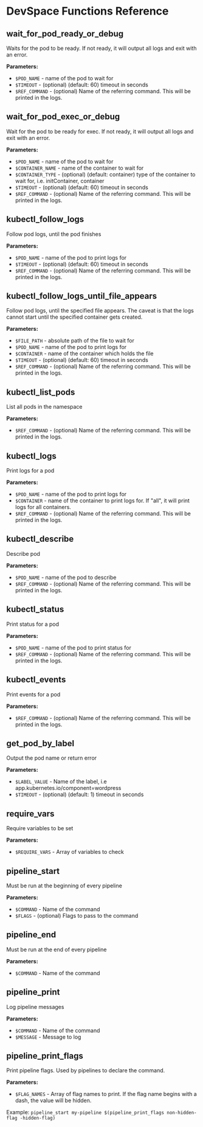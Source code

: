 # DevSpace Functions Reference

## wait_for_pod_ready_or_debug
Waits for the pod to be ready. If not ready, it will output all logs and exit with an error.

**Parameters:**
- `$POD_NAME` - name of the pod to wait for
- `$TIMEOUT` - (optional) (default: 60) timeout in seconds
- `$REF_COMMAND` - (optional) Name of the referring command. This will be printed in the logs.

## wait_for_pod_exec_or_debug
Wait for the pod to be ready for exec. If not ready, it will output all logs and exit with an error.

**Parameters:**
- `$POD_NAME` - name of the pod to wait for
- `$CONTAINER_NAME` - name of the container to wait for
- `$CONTAINER_TYPE` - (optional) (default: container) type of the container to wait for, i.e. initContainer, container
- `$TIMEOUT` - (optional) (default: 60) timeout in seconds
- `$REF_COMMAND` - (optional) Name of the referring command. This will be printed in the logs.

## kubectl_follow_logs
Follow pod logs, until the pod finishes

**Parameters:**
- `$POD_NAME` - name of the pod to print logs for
- `$TIMEOUT` - (optional) (default: 60) timeout in seconds
- `$REF_COMMAND` - (optional) Name of the referring command. This will be printed in the logs.

## kubectl_follow_logs_until_file_appears
Follow pod logs, until the specified file appears. The caveat is that the logs cannot start until the specified 
container gets created.

**Parameters:**
- `$FILE_PATH` - absolute path of the file to wait for
- `$POD_NAME` - name of the pod to print logs for
- `$CONTAINER` - name of the container which holds the file
- `$TIMEOUT` - (optional) (default: 60) timeout in seconds
- `$REF_COMMAND` - (optional) Name of the referring command. This will be printed in the logs.

## kubectl_list_pods
List all pods in the namespace

**Parameters:**
- `$REF_COMMAND` - (optional) Name of the referring command. This will be printed in the logs.

## kubectl_logs
Print logs for a pod

**Parameters:**
- `$POD_NAME` - name of the pod to print logs for
- `$CONTAINER` - name of the container to print logs for. If "all", it will print logs for all containers.
- `$REF_COMMAND` - (optional) Name of the referring command. This will be printed in the logs.

## kubectl_describe
Describe pod

**Parameters:**
- `$POD_NAME` - name of the pod to describe
- `$REF_COMMAND` - (optional) Name of the referring command. This will be printed in the logs.

## kubectl_status
Print status for a pod

**Parameters:**
- `$POD_NAME` - name of the pod to print status for
- `$REF_COMMAND` - (optional) Name of the referring command. This will be printed in the logs.

## kubectl_events
Print events for a pod

**Parameters:**
- `$REF_COMMAND` - (optional) Name of the referring command. This will be printed in the logs.

## get_pod_by_label
Output the pod name or return error

**Parameters:**
- `$LABEL_VALUE` - Name of the label, i.e app.kubernetes.io/component=wordpress
- `$TIMEOUT` - (optional) (default: 1) timeout in seconds

## require_vars
Require variables to be set

**Parameters:**
- `$REQUIRE_VARS` - Array of variables to check

## pipeline_start
Must be run at the beginning of every pipeline

**Parameters:**
- `$COMMAND` - Name of the command
- `$FLAGS` - (optional) Flags to pass to the command

## pipeline_end
Must be run at the end of every pipeline

**Parameters:**
- `$COMMAND` - Name of the command

## pipeline_print
Log pipeline messages

**Parameters:**
- `$COMMAND` - Name of the command
- `$MESSAGE` - Message to log

## pipeline_print_flags
Print pipeline flags. Used by pipelines to declare the command.

**Parameters:**
- `$FLAG_NAMES` - Array of flag names to print. If the flag name begins with a dash, the value will be hidden.

Example: `pipeline_start my-pipeline $(pipeline_print_flags non-hidden-flag -hidden-flag)`